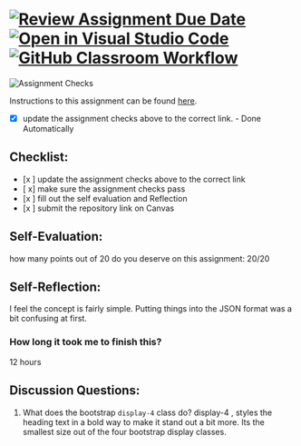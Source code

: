[![Review Assignment Due Date](https://classroom.github.com/assets/deadline-readme-button-24ddc0f5d75046c5622901739e7c5dd533143b0c8e959d652212380cedb1ea36.svg)](https://classroom.github.com/a/60T8jdNU)
[![Open in Visual Studio Code](https://classroom.github.com/assets/open-in-vscode-718a45dd9cf7e7f842a935f5ebbe5719a5e09af4491e668f4dbf3b35d5cca122.svg)](https://classroom.github.com/online_ide?assignment_repo_id=11962873&assignment_repo_type=AssignmentRepo)
[![GitHub Classroom Workflow](https://github.com/IT3049C-Lively-FA23/chatting-application-aschwir/actions/workflows/classroom.yml/badge.svg)](https://github.com/IT3049C-Lively-FA23/chatting-application-aschwir/actions/workflows/classroom.yml)
=====================
![Assignment Checks](https://github.com/IT3049C/Chatting-Application/workflows/Assignment%20Checks/badge.svg)

Instructions to this assignment can be found [here](https://reedws.github.io/IT3049C/coursework/labs/chatting-app/).
- [x] update the assignment checks above to the correct link. - Done Automatically
## Checklist:
- [x ] update the assignment checks above to the correct link
- [ x] make sure the assignment checks pass
- [x ] fill out the self evaluation and Reflection
- [x ] submit the repository link on Canvas

## Self-Evaluation:

how many points out of 20 do you deserve on this assignment: 
20/20
## Self-Reflection:
<!-- Write your self-reflection under this line -->
I feel the concept is fairly simple. Putting things into the JSON format was a bit confusing at first.
### How long it took me to finish this?
12 hours

## Discussion Questions:
1. What does the bootstrap `display-4` class do?
display-4 , styles the heading text in a bold way to make it stand out a bit more. Its the smallest size out of the four bootstrap display classes. 
